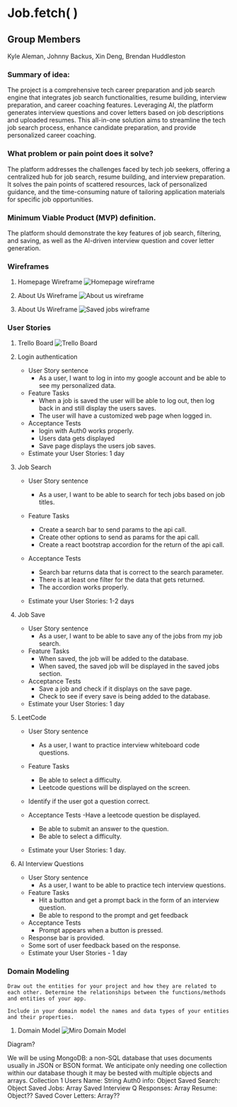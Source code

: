 # Job.fetch( )

## Group Members

Kyle Aleman, Johnny Backus, Xin Deng, Brendan Huddleston

### Summary of idea:

The project is a comprehensive tech career preparation and job search engine that integrates job search functionalities, resume building, interview preparation, and career coaching features. Leveraging AI, the platform generates interview questions and cover letters based on job descriptions and uploaded resumes. This all-in-one solution aims to streamline the tech job search process, enhance candidate preparation, and provide personalized career coaching.

### What problem or pain point does it solve?

The platform addresses the challenges faced by tech job seekers, offering a centralized hub for job search, resume building, and interview preparation. It solves the pain points of scattered resources, lack of personalized guidance, and the time-consuming nature of tailoring application materials for specific job opportunities.

### Minimum Viable Product (MVP) definition.

The platform should demonstrate the key features of job search, filtering, and saving, as well as the AI-driven interview question and cover letter generation.


### Wireframes 

1. Homepage Wireframe
![Homepage wireframe](public/img/homepage-wireframe.png)

2. About Us Wireframe
![About us wireframe](public/img/aboutus-wireframe.png)

3. About Us Wireframe
![Saved jobs wireframe](public/img/savedjobs-wireframe.png)

### User Stories

1. Trello Board
![Trello Board](https://trello.com/b/OuOl64kg/301-project)

1. Login authentication

    - User Story sentence
      - As a user, I want to log in into my google account and be able to see my   personalized data.
    - Feature Tasks
      - When a job is saved the user will be able to log out, then log back in and still display the users saves.
      - The user will have a customized web page when logged in.
    - Acceptance Tests
      - login with Auth0 works properly.
      - Users data gets displayed
      - Save page displays the users job saves.
    - Estimate your User Stories: 1 day


1. Job Search

    - User Story sentence
      - As a user, I want to be able to search for tech jobs based on job titles.
    - Feature Tasks
      - Create a search bar to send params to the api call.
      - Create other options to send as params for the api call.
      - Create a react bootstrap accordion for the return of the api call.
    - Acceptance Tests
      - Search bar returns data that is correct to the search parameter.
      - There is at least one filter for the data that gets returned.
      - The accordion works properly.

    - Estimate your User Stories: 1-2 days 


3. Job Save

    - User Story sentence
      - As a user, I want to be able to save any of the jobs from my job search.
    - Feature Tasks
      - When saved, the job will be added to the database.
      - When saved, the saved job will be displayed in the saved jobs section.
    - Acceptance Tests
      - Save a job and check if it displays on the save page.
      - Check to see if every save is being added to the database.
    - Estimate your User Stories: 1 day

4. LeetCode

    - User Story sentence
      - As a user, I want to practice interview whiteboard code questions. 
    - Feature Tasks
      - Be able to select a difficulty.
      - Leetcode questions will be displayed on the screen.
	- Identify if the user got a question correct.

    - Acceptance Tests
      -Have a leetcode question be displayed.
      - Be able to submit an answer to the question.
      - Be able to select a difficulty.
    - Estimate your User Stories: 1 day.

1. AI Interview Questions

    - User Story sentence
      - As a user, I want to be able to practice tech interview questions.
    - Feature Tasks
      - Hit a button and get a prompt back in the form of an interview question.
      - Be able to respond to the prompt and get feedback
    - Acceptance Tests
      - Prompt appears when a button is pressed.
    - Response bar is provided.
	- Some sort of user feedback based on the response.
    - Estimate your User Stories - 1 day


### Domain Modeling 

```
Draw out the entities for your project and how they are related to each other. Determine the relationships between the functions/methods and entities of your app.

Include in your domain model the names and data types of your entities and their properties.
```


1. Domain Model
![Miro Domain Model](img/domain-model.png)


<!-- ### Using a Database? Make an Database Schema Diagram ?

If you are using a database of any kind in your project, draft out what your schema will look like by creating a diagram of all your application data models, each in it’s own collection (or table).

Be sure to identify the relationships (if any) between each of your data models:

1. Does a single item in your database “belong to” just one other item in your database? For example, a person has one passport, and a passport belongs to a single person.
1. Does a item in your database “belong to” multiple other items in your database? For example, a house has many residents, and each resident has one primary house.
1. Do many items in your database relate to many other items in your database? For example, a band has many musicians, and a musician can be in many bands.

Also, include for each separate collection:

1. The name of each property stored in the collection.
1. The required data type.
1. An indication if this collection is associated with another collection.

Include this diagram in your readme, accompanied by an explanation of each data model and it’s responsibility in the application. -->

Diagram?

We will be using MongoDB: a non-SQL database that uses documents usually in JSON or BSON format. We anticipate only needing one collection within our database though it may be bested with multiple objects and arrays.
Collection 1 Users
	Name: String
	Auth0 info: Object
	Saved Search: Object
	Saved Jobs: Array
	Saved Interview Q Responses: Array
	Resume: Object??
	Saved Cover Letters: Array??


